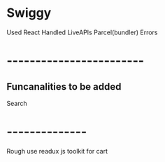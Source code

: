 # Swiggy
Used React
Handled LiveAPIs
Parcel(bundler) Errors


# ------------------------
## Funcanalities to be added 
Search





# --------------
Rough
use readux js toolkit for cart